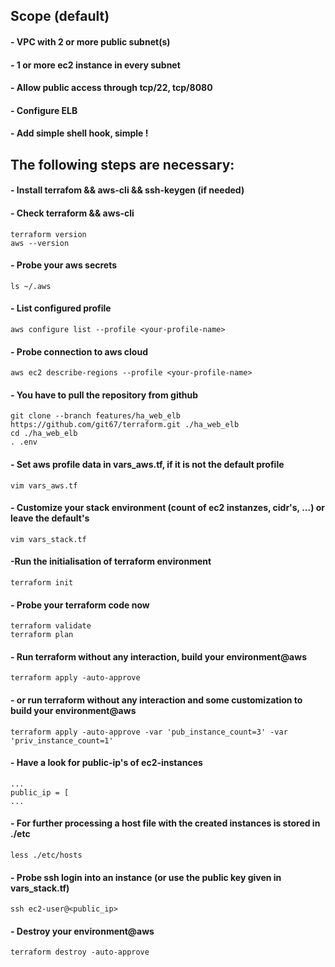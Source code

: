 ## Scope (default)
#### - VPC with 2 or more public  subnet(s)
#### - 1 or more ec2 instance in every subnet
#### - Allow public access through tcp/22, tcp/8080
#### - Configure ELB
#### - Add simple shell hook, simple !


## The following steps are necessary:
#### - Install terrafom && aws-cli && ssh-keygen (if needed)
#### - Check terraform && aws-cli

```
terraform version
aws --version
```

#### - Probe your aws secrets
```
ls ~/.aws
```

#### - List configured profile
```
aws configure list --profile <your-profile-name>
```

#### - Probe connection to aws cloud
```
aws ec2 describe-regions --profile <your-profile-name>
```

#### - You have to pull the repository from github
```
git clone --branch features/ha_web_elb https://github.com/git67/terraform.git ./ha_web_elb
cd ./ha_web_elb
. .env
```

#### - Set aws profile data in vars_aws.tf, if it is not the default profile
```
vim vars_aws.tf
```
#### - Customize your stack environment (count of ec2 instanzes, cidr's, ...) or leave the default's
```
vim vars_stack.tf
```
#### -Run the initialisation of terraform environment
```
terraform init
```

#### - Probe your terraform code now
```
terraform validate
terraform plan
```

#### - Run terraform without any interaction, build your environment@aws
```
terraform apply -auto-approve
```

#### - or run terraform without any interaction and some customization to build your environment@aws
```
terraform apply -auto-approve -var 'pub_instance_count=3' -var 'priv_instance_count=1'
```

#### - Have a look for public-ip's of ec2-instances
```
...
public_ip = [
...
```

#### - For further processing a host file with the created instances is stored in ./etc
```
less ./etc/hosts
```

#### - Probe ssh login into an instance (or use the public key given in vars_stack.tf)
```
ssh ec2-user@<public_ip>
```


#### - Destroy your environment@aws
```
terraform destroy -auto-approve
```


